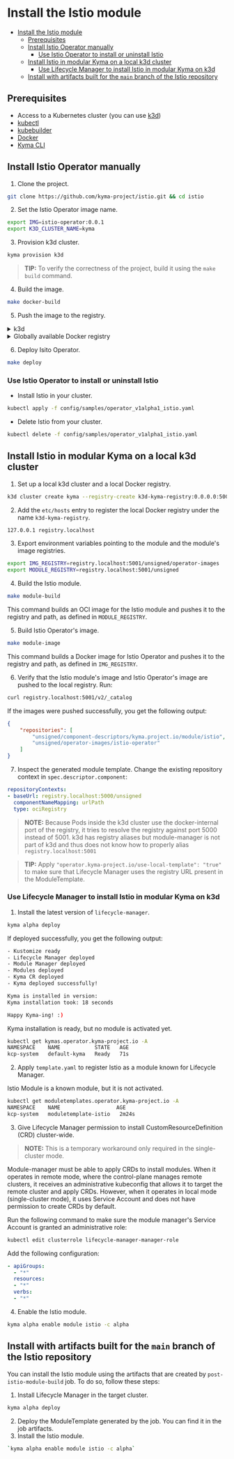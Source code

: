 # Install the Istio module

- [Install the Istio module](#install-the-istio-module)
  - [Prerequisites](#prerequisites)
  - [Install Istio Operator manually](#install-istio-operator-manually)
    - [Use Istio Operator to install or uninstall Istio](#use-istio-operator-to-install-or-uninstall-istio)
  - [Install Istio in modular Kyma on a local k3d cluster](#install-istio-in-modular-kyma-on-a-local-k3d-cluster)
    - [Use Lifecycle Manager to install Istio in modular Kyma on k3d](#use-lifecycle-manager-to-install-istio-in-modular-kyma-on-k3d)
  - [Install with artifacts built for the `main` branch of the Istio repository](#install-with-artifacts-built-for-the-main-branch-of-the-istio-repository)

## Prerequisites

- Access to a Kubernetes cluster (you can use [k3d](https://k3d.io/v5.5.1/))
- [kubectl](https://kubernetes.io/docs/tasks/tools/)
- [kubebuilder](https://book.kubebuilder.io/)
- [Docker](https://www.docker.com)
- [Kyma CLI](https://kyma-project.io/docs/kyma/latest/04-operation-guides/operations/01-install-kyma-CLI)

## Install Istio Operator manually

1. Clone the project.

```bash
git clone https://github.com/kyma-project/istio.git && cd istio
```

2. Set the Istio Operator image name.

```bash
export IMG=istio-operator:0.0.1
export K3D_CLUSTER_NAME=kyma
```

3. Provision k3d cluster.

```bash
kyma provision k3d
```
>**TIP:** To verify the correctness of the project, build it using the `make build` command.

4. Build the image.

```bash
make docker-build
```

5. Push the image to the registry.

<div tabs name="Push image" group="istio-operator-installation">
  <details>
  <summary label="k3d">
  k3d
  </summary>

   ```bash
   k3d image import $IMG -c $K3D_CLUSTER_NAME
   ```

  </details>
  <details>
  <summary label="Docker registry">
  Globally available Docker registry
  </summary>

   ```bash
   make docker-push
   ```

  </details>
</div>

6. Deploy Isito Operator.

```bash
make deploy
```

### Use Istio Operator to install or uninstall Istio

- Install Istio in your cluster.

```bash
kubectl apply -f config/samples/operator_v1alpha1_istio.yaml
```

- Delete Istio from your cluster.

```bash
kubectl delete -f config/samples/operator_v1alpha1_istio.yaml
```

## Install Istio in modular Kyma on a local k3d cluster

1. Set up a local k3d cluster and a local Docker registry.

```bash
k3d cluster create kyma --registry-create k3d-kyma-registry:0.0.0.0:5001
```

2. Add the `etc/hosts` entry to register the local Docker registry under the name `k3d-kyma-registry`.

```bash
127.0.0.1 registry.localhost
```

3. Export environment variables pointing to the module and the module's image registries.

```bash
export IMG_REGISTRY=registry.localhost:5001/unsigned/operator-images
export MODULE_REGISTRY=registry.localhost:5001/unsigned
```

4. Build the Istio module.

```bash
make module-build
```

This command builds an OCI image for the Istio module and pushes it to the registry and path, as defined in `MODULE_REGISTRY`.

5. Build Istio Operator's image.

```bash
make module-image
```

This command builds a Docker image for Istio Operator and pushes it to the registry and path, as defined in `IMG_REGISTRY`.

6. Verify that the Istio module's image and Istio Operator's image are pushed to the local registry. Run:

```bash
curl registry.localhost:5001/v2/_catalog
```
If the images were pushed successfully, you get the following output:

```json
{
    "repositories": [
        "unsigned/component-descriptors/kyma.project.io/module/istio",
        "unsigned/operator-images/istio-operator"
    ]
}
```

7. Inspect the generated module template. Change the existing repository context in `spec.descriptor.component`:

```yaml
repositoryContexts:                                                                           
- baseUrl: registry.localhost:5000/unsigned                                                   
  componentNameMapping: urlPath                                                               
  type: ociRegistry
```
>**NOTE:** Because Pods inside the k3d cluster use the docker-internal port of the registry, it tries to resolve the registry against port 5000 instead of 5001. k3d has registry aliases but module-manager is not part of k3d and thus does not know how to properly alias `registry.localhost:5001`

>**TIP:** Apply `"operator.kyma-project.io/use-local-template": "true"` to make sure that Lifecycle Manager uses the registry URL present in the ModuleTemplate.

### Use Lifecycle Manager to install Istio in modular Kyma on k3d

1. Install the latest version of `lifecycle-manager`.

```bash
kyma alpha deploy
```
If deployed successfully, you get the following output:

```bash
- Kustomize ready
- Lifecycle Manager deployed
- Module Manager deployed
- Modules deployed
- Kyma CR deployed
- Kyma deployed successfully!

Kyma is installed in version:
Kyma installation took: 18 seconds

Happy Kyma-ing! :)
```

Kyma installation is ready, but no module is activated yet.

```bash
kubectl get kymas.operator.kyma-project.io -A
NAMESPACE    NAME           STATE   AGE
kcp-system   default-kyma   Ready   71s
```

2. Apply `template.yaml` to register Istio as a module known for Lifecycle Manager.

Istio Module is a known module, but it is not activated.

```bash
kubectl get moduletemplates.operator.kyma-project.io -A 
NAMESPACE    NAME                  AGE
kcp-system   moduletemplate-istio   2m24s
```

3. Give Lifecycle Manager permission to install CustomResourceDefinition (CRD) cluster-wide.

>**NOTE:** This is a temporary workaround only required in the single-cluster mode.

Module-manager must be able to apply CRDs to install modules. When it operates in remote mode, where the control-plane manages remote clusters, it receives an administrative kubeconfig that allows it to target the remote cluster and apply CRDs. However, when it operates in local mode (single-cluster mode), it uses Service Account and does not have permission to create CRDs by default.

Run the following command to make sure the module manager's Service Account is granted an administrative role:

```bash
kubectl edit clusterrole lifecycle-manager-manager-role
```

Add the following configuration:

```yaml
- apiGroups:                                                                                                                  
  - "*"                                                                                                                       
  resources:                                                                                                               
  - "*"                                                                                                                       
  verbs:                                                                                                                      
  - "*"
```

4. Enable the Istio module.

```bash
kyma alpha enable module istio -c alpha
```

## Install with artifacts built for the `main` branch of the Istio repository

You can install the Istio module using the artifacts that are created by `post-istio-module-build` job. To do so, follow these steps:

1. Install Lifecycle Manager in the target cluster.
   
```bash
kyma alpha deploy
```
2. Deploy the ModuleTemplate generated by the job. You can find it in the job artifacts.
3. Install the Istio module. 
   
```bash
`kyma alpha enable module istio -c alpha`
```
